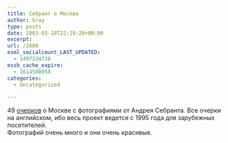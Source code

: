 ```yaml
---
title: Себрант о Москве
author: Gray
type: posts
date: 2003-03-18T22:19:20+00:00
excerpt:
url: /2600
esml_socialcount_LAST_UPDATED:
  - 1497234728
essb_cache_expire:
  - 1614580058
categories:
  - Uncategorized

---
```








49 <a href="http://www.friends-partners.org/oldfriends/asebrant/life/rcontent.html" target="_blank">очерков</a> о Москве с фотографиями от Андрея Себранта. Все очерки на английском, ибо весь проект ведется с 1995 года для зарубежных посетителей.  
Фотографий очень много и они очень красивые.